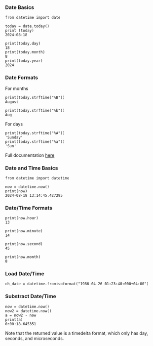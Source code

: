 ### Date Basics
`from datetime import date`

```
today = date.today()
print (today)
2024-08-18
```

```
print(today.day)
18
print(today.month)
8
print(today.year)
2024
```

### Date Formats
For months
```
print(today.strftime("%B"))
August

print(today.strftime("%b"))
Aug
```

For days
```
print(today.strftime("%A"))
'Sunday'
print(today.strftime("%a"))
'Sun'
```

Full documentation [here](https://docs.python.org/3/library/datetime.html#strftime-and-strptime-format-codes)

### Date and Time Basics
`from datetime import datetime`

```
now = datetime.now()
print(now)
2024-08-18 13:14:45.427295
```

### Date/Time Formats
```
print(now.hour)
13

print(now.minute)
14

print(now.second)
45

print(now.month)
8
```

### Load Date/Time
```
ch_date = datetime.fromisoformat("1986-04-26 01:23:40:000+04:00")
```

### Substract Date/Time
```
now = datetime.now()
now2 = datetime.now()
a = now2 - now
print(a)
0:00:18.645351
```
Note that the returned value is a timedelta format, which only has day, seconds, and microseconds.